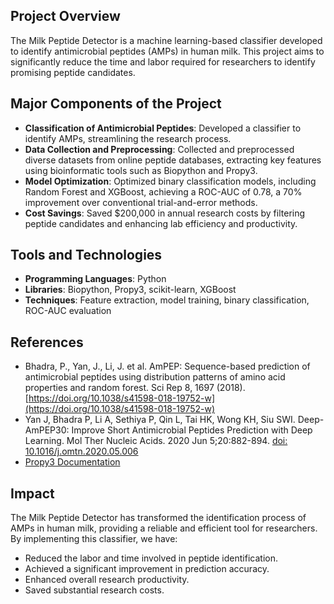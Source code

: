 ## Project Overview
The Milk Peptide Detector is a machine learning-based classifier developed to identify antimicrobial peptides (AMPs) in human milk. This project aims to significantly reduce the time and labor required for researchers to identify promising peptide candidates.

## Major Components of the Project
- **Classification of Antimicrobial Peptides**: Developed a classifier to identify AMPs, streamlining the research process.
- **Data Collection and Preprocessing**: Collected and preprocessed diverse datasets from online peptide databases, extracting key features using bioinformatic tools such as Biopython and Propy3.
- **Model Optimization**: Optimized binary classification models, including Random Forest and XGBoost, achieving a ROC-AUC of 0.78, a 70% improvement over conventional trial-and-error methods.
- **Cost Savings**: Saved $200,000 in annual research costs by filtering peptide candidates and enhancing lab efficiency and productivity.

## Tools and Technologies
- **Programming Languages**: Python
- **Libraries**: Biopython, Propy3, scikit-learn, XGBoost
- **Techniques**: Feature extraction, model training, binary classification, ROC-AUC evaluation

## References
- Bhadra, P., Yan, J., Li, J. et al. AmPEP: Sequence-based prediction of antimicrobial peptides using distribution patterns of amino acid properties and random forest. Sci Rep 8, 1697 (2018). [https://doi.org/10.1038/s41598-018-19752-w](https://doi.org/10.1038/s41598-018-19752-w)
- Yan J, Bhadra P, Li A, Sethiya P, Qin L, Tai HK, Wong KH, Siu SWI. Deep-AmPEP30: Improve Short Antimicrobial Peptides Prediction with Deep Learning. Mol Ther Nucleic Acids. 2020 Jun 5;20:882-894. [doi: 10.1016/j.omtn.2020.05.006](https://doi.org/10.1016/j.omtn.2020.05.006)
- [Propy3 Documentation](https://propy3.readthedocs.io/en/latest/index.html)

## Impact
The Milk Peptide Detector has transformed the identification process of AMPs in human milk, providing a reliable and efficient tool for researchers. By implementing this classifier, we have:
- Reduced the labor and time involved in peptide identification.
- Achieved a significant improvement in prediction accuracy.
- Enhanced overall research productivity.
- Saved substantial research costs.
